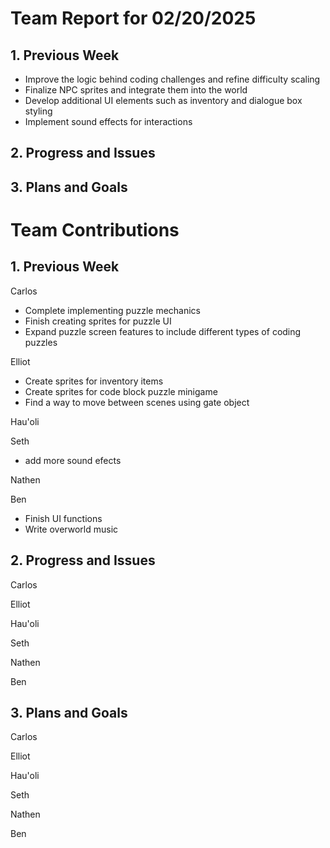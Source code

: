 # Team Report for 02/20/2025


## 1. Previous Week

* Improve the logic behind coding challenges and refine difficulty scaling
* Finalize NPC sprites and integrate them into the world
* Develop additional UI elements such as inventory and dialogue box styling
* Implement sound effects for interactions


## 2. Progress and Issues


## 3. Plans and Goals



# Team Contributions

## 1. Previous Week

Carlos
* Complete implementing puzzle mechanics
* Finish creating sprites for puzzle UI
* Expand puzzle screen features to include different types of coding puzzles

Elliot
* Create sprites for inventory items
* Create sprites for code block puzzle minigame
* Find a way to move between scenes using gate object

Hau'oli

Seth
* add more sound efects

Nathen

Ben

* Finish UI functions
* Write overworld music

## 2. Progress and Issues

Carlos

Elliot

Hau'oli

Seth

Nathen

Ben


## 3. Plans and Goals
Carlos

Elliot

Hau'oli

Seth

Nathen

Ben
